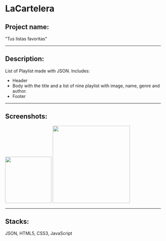 # LaCartelera

## Project name: 
"Tus listas favoritas"
***

## Description:

List of Playlist made with JSON. Includes:
* Header
* Body with the title and a list of nine playlist with image, name, genre and author.
* Footer

***

## Screenshots:

<div justify-content="space-evenly" align-items="flex-start">
<img width="150px" src="https://user-images.githubusercontent.com/116545731/209393682-e67a5546-2849-49f3-adc3-c61729bb0e57.png"/>
<img width="250px" src="https://user-images.githubusercontent.com/116545731/209393645-baa818c2-fd3a-44de-b43a-949b5227c150.png"/>
</div>

***

## Stacks:

JSON, HTML5, CSS3, JavaScript
